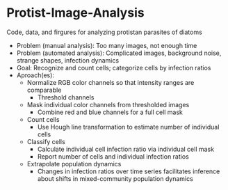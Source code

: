# Protist-Image-Analysis
Code, data, and firgures for analyzing protistan parasites of diatoms

- Problem (manual analysis): Too many images, not enough time
- Problem (automated analysis): Complicated images, background noise, strange shapes, infection dynamics
- Goal: Recognize and count cells; categorize cells by infection ratios
- Aproach(es):
	- Normalize RGB color channels so that intensity ranges are comparable
		- Threshold channels 
	- Mask individual color channels from thresholded images
		- Combine red and blue channels for a full cell mask
	- Count cells
		- Use Hough line transformation to estimate number of individual cells
	- Classify cells
		- Calculate individual cell infection ratio via individual cell mask
		- Report number of cells and individual infection ratios
	- Extrapolate population dynamics
		- Changes in infection ratios over time series facilitates inference about shifts in 
mixed-community population dynamics
